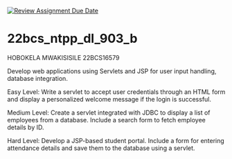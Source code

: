 [![Review Assignment Due Date](https://classroom.github.com/assets/deadline-readme-button-22041afd0340ce965d47ae6ef1cefeee28c7c493a6346c4f15d667ab976d596c.svg)](https://classroom.github.com/a/NErM1BdD)

# 22bcs_ntpp_dl_903_b
HOBOKELA MWAKISISILE
22BCS16579

Develop web applications using Servlets and JSP for user input handling, database integration.

Easy Level:
Write a servlet to accept user credentials through an HTML form and display a personalized welcome message if the login is successful.

Medium Level:
Create a servlet integrated with JDBC to display a list of employees from a database. Include a search form to fetch employee details by ID.

Hard Level:
Develop a JSP-based student portal. Include a form for entering attendance details and save them to the database using a servlet.

